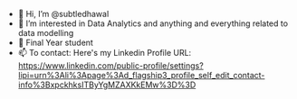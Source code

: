 - 👋 Hi, I’m @subtledhawal
- 👀 I’m interested in Data Analytics and anything and everything related to data modelling
- 🌱 Final Year student
- 📫 To contact: Here's my Linkedin Profile URL: https://www.linkedin.com/public-profile/settings?lipi=urn%3Ali%3Apage%3Ad_flagship3_profile_self_edit_contact-info%3BxpckhksITByYgMZAXKkEMw%3D%3D

<!---
subtledhawal/subtledhawal is a ✨ special ✨ repository because its `README.md` (this file) appears on your GitHub profile.
You can click the Preview link to take a look at your changes.
--->
